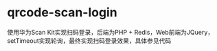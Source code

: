 # qrcode-scan-login
使用华为Scan Kit实现扫码登录，后端为PHP + Redis，Web前端为JQuery，setTimeout实现轮询，最终实现扫码登录效果，具体参见代码
